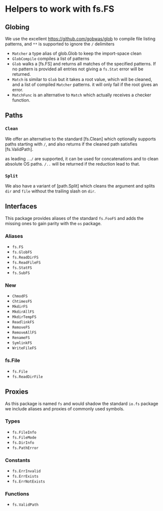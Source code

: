 # Helpers to work with fs.FS

## Globing

We use the excellent https://github.com/gobwas/glob to compile
file listing patterns, and `**` is supported to ignore the `/`
delimiters

* `Matcher` a type alias of glob.Glob to keep the import-space clean
* `GlobCompile` compiles a list of patterns
* `Glob` walks a [fs.FS] and returns all matches of the specified patterns.
  If no pattern is provided all entries not giving a `fs.Stat` error will be
  returned.
* `Match` is similar to `Glob` but it takes a root value, which will be cleaned,
  and a list of compiled `Matcher` patterns. it will only fail if the root gives an error.
* `MatchFunc` is an alternative to `Match` which actually receives a checker function.

## Paths

### `Clean`

We offer an alternative to the standard [fs.Clean] which optionally supports
paths starting with `/`, and also returns if the cleaned path satisfies [fs.ValidPath].

as leading `../` are supported, it can be used for concatenations and to clean
absolute OS paths. `/..` will be returned if the reduction lead to that.

### `Split`

We also have a variant of [path.Split] which cleans the argument and splits `dir` and `file`
without the trailing slash on `dir`.

## Interfaces

This package provides aliases of the standard `fs.FooFS` and adds the missing ones to
gain parity with the `os` package.

### Aliases

* `fs.FS`
* `fs.GlobFS`
* `fs.ReadDirFS`
* `fs.ReadFileFS`
* `fs.StatFS`
* `fs.SubFS`

### New

* `ChmodFS`
* `ChtimesFS`
* `MkdirFS`
* `MkdirAllFS`
* `MkdirTempFS`
* `ReadlinkFS`
* `RemoveFS`
* `RemoveAllFS`
* `RenameFS`
* `SymlinkFS`
* `WriteFileFS`

### fs.File

 * `fs.File`
 * `fs.ReadDirFile`

## Proxies

As this package is named `fs` and would shadow the standard `io.fs` package we include aliases
and proxies of commonly used symbols.

### Types

* `fs.FileInfo`
* `fs.FileMode`
* `fs.DirInfo`
* `fs.PathError`

### Constants

* `fs.ErrInvalid`
* `fs.ErrExists`
* `fs.ErrNotExists`

### Functions

* `fs.ValidPath`
